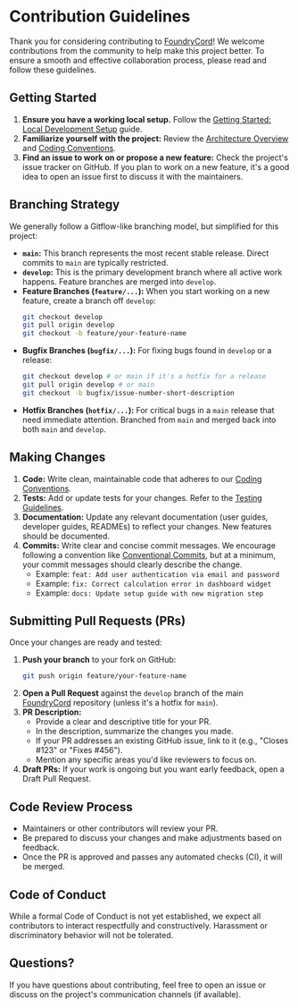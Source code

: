 # Contribution Guidelines

Thank you for considering contributing to [FoundryCord](../../../1_introduction/glossary.md#foundrycord)! We welcome contributions from the community to help make this project better. To ensure a smooth and effective collaboration process, please read and follow these guidelines.

## Getting Started

1.  **Ensure you have a working local setup.** Follow the [Getting Started: Local Development Setup](./setup.md) guide.
2.  **Familiarize yourself with the project:** Review the [Architecture Overview](../02_architecture/overview.md) and [Coding Conventions](./coding_conventions.md).
3.  **Find an issue to work on or propose a new feature:** Check the project\'s issue tracker on GitHub. If you plan to work on a new feature, it\'s a good idea to open an issue first to discuss it with the maintainers.

## Branching Strategy

We generally follow a Gitflow-like branching model, but simplified for this project:

*   **`main`:** This branch represents the most recent stable release. Direct commits to `main` are typically restricted.
*   **`develop`:** This is the primary development branch where all active work happens. Feature branches are merged into `develop`.
*   **Feature Branches (`feature/...`):** When you start working on a new feature, create a branch off `develop`:
    ```bash
    git checkout develop
    git pull origin develop
    git checkout -b feature/your-feature-name
    ```
*   **Bugfix Branches (`bugfix/...`):** For fixing bugs found in `develop` or a release:
    ```bash
    git checkout develop # or main if it's a hotfix for a release
    git pull origin develop # or main
    git checkout -b bugfix/issue-number-short-description
    ```
*   **Hotfix Branches (`hotfix/...`):** For critical bugs in a `main` release that need immediate attention. Branched from `main` and merged back into both `main` and `develop`.

## Making Changes

1.  **Code:** Write clean, maintainable code that adheres to our [Coding Conventions](./coding_conventions.md).
2.  **Tests:** Add or update tests for your changes. Refer to the [Testing Guidelines](./testing_guidelines.md).
3.  **Documentation:** Update any relevant documentation (user guides, developer guides, READMEs) to reflect your changes. New features should be documented.
4.  **Commits:** Write clear and concise commit messages. We encourage following a convention like [Conventional Commits](https://www.conventionalcommits.org/), but at a minimum, your commit messages should clearly describe the change.
    *   Example: `feat: Add user authentication via email and password`
    *   Example: `fix: Correct calculation error in dashboard widget`
    *   Example: `docs: Update setup guide with new migration step`

## Submitting Pull Requests (PRs)

Once your changes are ready and tested:

1.  **Push your branch** to your fork on GitHub:
    ```bash
    git push origin feature/your-feature-name
    ```
2.  **Open a Pull Request** against the `develop` branch of the main [FoundryCord](../../../1_introduction/glossary.md#foundrycord) repository (unless it\'s a hotfix for `main`).
3.  **PR Description:**
    *   Provide a clear and descriptive title for your PR.
    *   In the description, summarize the changes you made.
    *   If your PR addresses an existing GitHub issue, link to it (e.g., "Closes #123" or "Fixes #456").
    *   Mention any specific areas you\'d like reviewers to focus on.
4.  **Draft PRs:** If your work is ongoing but you want early feedback, open a Draft Pull Request.

## Code Review Process

*   Maintainers or other contributors will review your PR.
*   Be prepared to discuss your changes and make adjustments based on feedback.
*   Once the PR is approved and passes any automated checks (CI), it will be merged.

## Code of Conduct

While a formal Code of Conduct is not yet established, we expect all contributors to interact respectfully and constructively. Harassment or discriminatory behavior will not be tolerated.

## Questions?

If you have questions about contributing, feel free to open an issue or discuss on the project\'s communication channels (if available). 